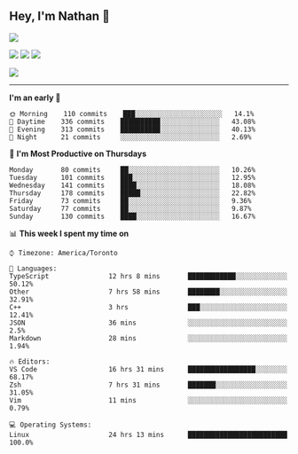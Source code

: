 ## Hey, I'm Nathan 👋

![](https://visitor-badge.laobi.icu/badge?page_id=nathan13888.visiter.badge)

[![](https://img.shields.io/badge/OS-Ubuntu-blue?style=flat-square&logo=ubuntu&logoColor=white)](https://en.wikipedia.org/wiki/Linux)
[![](https://img.shields.io/badge/Editor-VSCodeInsiders-blue?style=flat-square&logo=visual-studio-code&logoColor=white)](https://code.visualstudio.com/)
[![](https://img.shields.io/badge/Editor-Neovim-blue?style=flat-square&logo=vim&logoColor=white)](https://github.com/neovim/neovim)

![](https://github-readme-stats.vercel.app/api?username=Nathan13888&show_icons=true&theme=dracula&hide=stars&count_private=true)

---

<!--START_SECTION:waka-->
**I'm an early 🐤** 

```text
🌞 Morning    110 commits    ███░░░░░░░░░░░░░░░░░░░░░░   14.1% 
🌆 Daytime    336 commits    ██████████░░░░░░░░░░░░░░░   43.08% 
🌃 Evening    313 commits    ██████████░░░░░░░░░░░░░░░   40.13% 
🌙 Night      21 commits     ░░░░░░░░░░░░░░░░░░░░░░░░░   2.69%

```
📅 **I'm Most Productive on Thursdays** 

```text
Monday       80 commits     ██░░░░░░░░░░░░░░░░░░░░░░░   10.26% 
Tuesday      101 commits    ███░░░░░░░░░░░░░░░░░░░░░░   12.95% 
Wednesday    141 commits    ████░░░░░░░░░░░░░░░░░░░░░   18.08% 
Thursday     178 commits    █████░░░░░░░░░░░░░░░░░░░░   22.82% 
Friday       73 commits     ██░░░░░░░░░░░░░░░░░░░░░░░   9.36% 
Saturday     77 commits     ██░░░░░░░░░░░░░░░░░░░░░░░   9.87% 
Sunday       130 commits    ████░░░░░░░░░░░░░░░░░░░░░   16.67%

```


📊 **This week I spent my time on** 

```text
⌚︎ Timezone: America/Toronto

💬 Languages: 
TypeScript               12 hrs 8 mins       ████████████░░░░░░░░░░░░░   50.12% 
Other                    7 hrs 58 mins       ████████░░░░░░░░░░░░░░░░░   32.91% 
C++                      3 hrs               ███░░░░░░░░░░░░░░░░░░░░░░   12.41% 
JSON                     36 mins             ░░░░░░░░░░░░░░░░░░░░░░░░░   2.5% 
Markdown                 28 mins             ░░░░░░░░░░░░░░░░░░░░░░░░░   1.94%

🔥 Editors: 
VS Code                  16 hrs 31 mins      █████████████████░░░░░░░░   68.17% 
Zsh                      7 hrs 31 mins       ███████░░░░░░░░░░░░░░░░░░   31.05% 
Vim                      11 mins             ░░░░░░░░░░░░░░░░░░░░░░░░░   0.79%

💻 Operating Systems: 
Linux                    24 hrs 13 mins      █████████████████████████   100.0%

```


<!--END_SECTION:waka-->
